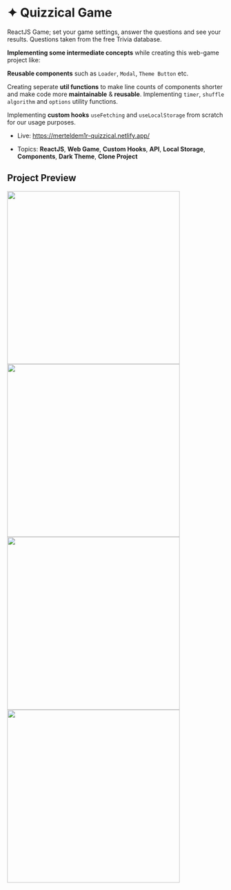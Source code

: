 # ✦ Quizzical Game

ReactJS Game; set your game settings, answer the questions and see your results. Questions taken from the free Trivia database.

**Implementing some intermediate concepts** while creating this web-game project like: 

**Reusable components** such as ```Loader```, 
```Modal```, ```Theme Button``` etc.

Creating seperate **util functions** to make line counts of components shorter and make code more **maintainable** & **reusable**. Implementing ```timer```, ```shuffle algorithm``` and ```options``` utility functions.

Implementing **custom hooks** ```useFetching``` and ```useLocalStorage``` from scratch for our usage purposes.

- Live: https://merteldem1r-quizzical.netlify.app/

- Topics: **ReactJS**, **Web Game**, **Custom Hooks**, **API**, **Local Storage**, **Components**, **Dark Theme**, **Clone Project**

## Project Preview

<img width="400" src="https://user-images.githubusercontent.com/113149328/227804144-403f549b-ddc3-4f6a-8712-ee916c874407.png"> <img width="400" src="https://user-images.githubusercontent.com/113149328/227804153-e173bac8-d6ed-41ce-801e-fd53e2fa12d1.png"> <img width="400" src="https://user-images.githubusercontent.com/113149328/227804163-d099be68-c3c2-41de-9a19-ed6bb467d63f.png"> <img width="400" src="https://user-images.githubusercontent.com/113149328/227804177-2c122a87-57e5-4e16-a676-85ed29690675.png">